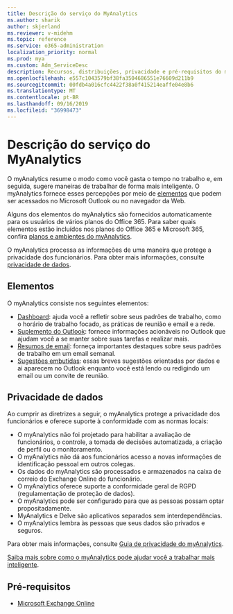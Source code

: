 ```yaml
---
title: Descrição do serviço do MyAnalytics
ms.author: sharik
author: skjerland
ms.reviewer: v-midehm
ms.topic: reference
ms.service: o365-administration
localization_priority: normal
ms.prod: mya
ms.custom: Adm_ServiceDesc
description: Recursos, distribuições, privacidade e pré-requisitos do myAnalytics
ms.openlocfilehash: e557c1043579bf38fa3504686551e76609d211b9
ms.sourcegitcommit: 00fdb4a016cfc4422f38a0f415214eaffe04e8b6
ms.translationtype: MT
ms.contentlocale: pt-BR
ms.lasthandoff: 09/16/2019
ms.locfileid: "36998473"
---
```

# <a name="myanalytics-service-description"></a>Descrição do serviço do MyAnalytics

O myAnalytics resume o modo como você gasta o tempo no trabalho e, em seguida, sugere maneiras de trabalhar de forma mais inteligente. O myAnalytics fornece esses percepções por meio de [elementos](#elements) que podem ser acessados no Microsoft Outlook ou no navegador da Web.

Alguns dos elementos do myAnalytics são fornecidos automaticamente para os usuários de vários planos do Office 365. Para saber quais elementos estão incluídos nos planos do Office 365 e Microsoft 365, confira [planos e ambientes do myAnalytics](https://docs.microsoft.com/workplace-analytics/myanalytics/overview/plans-environments).  

O myAnalytics processa as informações de uma maneira que protege a privacidade dos funcionários. Para obter mais informações, consulte [privacidade de dados](#data-privacy).

## <a name="elements"></a>Elementos

O myAnalytics consiste nos seguintes elementos:

* [Dashboard](https://docs.microsoft.com/workplace-analytics/myanalytics/use/dashboard-2): ajuda você a refletir sobre seus padrões de trabalho, como o horário de trabalho focado, as práticas de reunião e email e a rede.
* [Suplemento do Outlook](https://docs.microsoft.com/workplace-analytics/myanalytics/use/add-in): fornece informações acionáveis no Outlook que ajudam você a se manter sobre suas tarefas e realizar mais.
* [Resumos de email](https://docs.microsoft.com/workplace-analytics/myanalytics/use/email-digest-2): forneça importantes destaques sobre seus padrões de trabalho em um email semanal.
* [Sugestões embutidas](https://docs.microsoft.com/workplace-analytics/myanalytics/use/mya-notifications): essas breves sugestões orientadas por dados e ai aparecem no Outlook enquanto você está lendo ou redigindo um email ou um convite de reunião.

## <a name="data-privacy"></a>Privacidade de dados

Ao cumprir as diretrizes a seguir, o myAnalytics protege a privacidade dos funcionários e oferece suporte à conformidade com as normas locais:

* O myAnalytics não foi projetado para habilitar a avaliação de funcionários, o controle, a tomada de decisões automatizada, a criação de perfil ou o monitoramento.
* O myAnalytics não dá aos funcionários acesso a novas informações de identificação pessoal em outros colegas.
* Os dados do myAnalytics são processados e armazenados na caixa de correio do Exchange Online do funcionário.
* O myAnalytics oferece suporte a conformidade geral de RGPD (regulamentação de proteção de dados).
* O myAnalytics pode ser configurado para que as pessoas possam optar propositadamente.
* MyAnalytics e Delve são aplicativos separados sem interdependências.
* O myAnalytics lembra às pessoas que seus dados são privados e seguros.

Para obter mais informações, consulte [Guia de privacidade do myAnalytics](https://docs.microsoft.com/workplace-analytics/myanalytics/overview/privacy-guide).

[Saiba mais sobre como o myAnalytics pode ajudar você a trabalhar mais inteligente](https://products.office.com/business/myanalytics-personal-analytics).

## <a name="prerequisites"></a>Pré-requisitos

* [Microsoft Exchange Online](https://docs.microsoft.com/office365/servicedescriptions/exchange-online-service-description/exchange-online-service-description)
